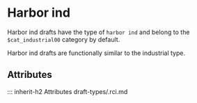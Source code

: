 # Harbor ind

Harbor ind drafts have the type of `harbor ind` and
belong to the `$cat_industrial00` category by default.

Harbor ind drafts are functionally similar to the industrial type.

## Attributes
::: inherit-h2 Attributes draft-types/.rci.md
